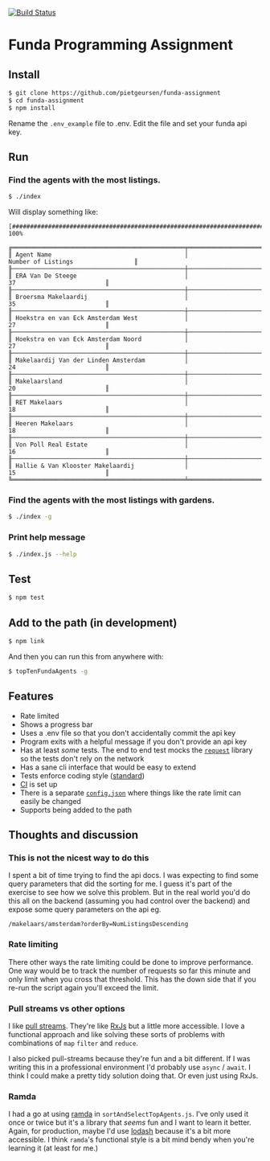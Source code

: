 [![Build Status](https://travis-ci.com/pietgeursen/funda-assignment.svg?branch=master)](https://travis-ci.com/pietgeursen/funda-assignment)
# Funda Programming Assignment

## Install

```sh
$ git clone https://github.com/pietgeursen/funda-assignment
$ cd funda-assignment 
$ npm install
```

Rename the `.env_example` file to .env. Edit the file and set your funda api key.

## Run

### Find the agents with the most listings.

```sh
$ ./index
```

Will display something like: 

```
[##########################################################################] 100%

╔════════════════════════════════════════════════╤════════════════════════════════════════════════════╗
║ Agent Name                                     │                 Number of Listings                 ║
╟────────────────────────────────────────────────┼────────────────────────────────────────────────────╢
║ ERA Van De Steege                              │                         37                         ║
╟────────────────────────────────────────────────┼────────────────────────────────────────────────────╢
║ Broersma Makelaardij                           │                         35                         ║
╟────────────────────────────────────────────────┼────────────────────────────────────────────────────╢
║ Hoekstra en van Eck Amsterdam West             │                         27                         ║
╟────────────────────────────────────────────────┼────────────────────────────────────────────────────╢
║ Hoekstra en van Eck Amsterdam Noord            │                         27                         ║
╟────────────────────────────────────────────────┼────────────────────────────────────────────────────╢
║ Makelaardij Van der Linden Amsterdam           │                         24                         ║
╟────────────────────────────────────────────────┼────────────────────────────────────────────────────╢
║ Makelaarsland                                  │                         20                         ║
╟────────────────────────────────────────────────┼────────────────────────────────────────────────────╢
║ RET Makelaars                                  │                         18                         ║
╟────────────────────────────────────────────────┼────────────────────────────────────────────────────╢
║ Heeren Makelaars                               │                         18                         ║
╟────────────────────────────────────────────────┼────────────────────────────────────────────────────╢
║ Von Poll Real Estate                           │                         16                         ║
╟────────────────────────────────────────────────┼────────────────────────────────────────────────────╢
║ Hallie & Van Klooster Makelaardij              │                         15                         ║
╚════════════════════════════════════════════════╧════════════════════════════════════════════════════╝
```

### Find the agents with the most listings with gardens.

```sh
$ ./index -g
```

### Print help message

```sh
$ ./index.js --help
```

## Test

```sh
$ npm test
```

## Add to the path (in development)

```sh
$ npm link
```

And then you can run this from anywhere with:

```sh
$ topTenFundaAgents -g
```

## Features

- Rate limited
- Shows a progress bar
- Uses a .env file so that you don't accidentally commit the api key
- Program exits with a helpful message if you don't provide an api key
- Has at least _some_ tests. The end to end test mocks the [`request`](https://www.npmjs.com/package/request) library so the tests don't rely on the network
- Has a sane cli interface that would be easy to extend
- Tests enforce coding style ([standard](https://standardjs.com/))
- [CI](https://travis-ci.com/pietgeursen/funda-assignment) is set up
- There is a separate [`config.json`](./config.json) where things like the rate limit can easily be changed
- Supports being added to the path

## Thoughts and discussion

### This is not the nicest way to do this

I spent a bit of time trying to find the api docs. I was expecting to find some query parameters that did the sorting for me. I guess it's part of the exercise to see how we solve this problem. But in the real world you'd do this all on the backend (assuming you had control over the backend) and expose some query parameters on the api eg.

```
/makelaars/amsterdam?orderBy=NumListingsDescending
```

### Rate limiting

There other ways the rate limiting could be done to improve performance. One way would be to track the number of requests so far this minute and only limit when you cross that threshold. This has the down side that if you re-run the script again you'll exceed the limit.

### Pull streams vs other options

I like [pull streams](https://pull-stream.github.io/). They're like [RxJs](https://rxjs-dev.firebaseapp.com/api) but a little more accessible. I love a functional approach and like solving these sorts of problems with combinations of `map` `filter` and `reduce`.

I also picked pull-streams because they're fun and a bit different. If I was writing this in a professional environment I'd probably use `async` / `await`. I think I could make a pretty tidy solution doing that. Or even just using RxJs.

### Ramda

I had a go at using [ramda](https://ramdajs.com/) in `sortAndSelectTopAgents.js`. I've only used it once or twice but it's a library that _seems_ fun and I want to learn it better. Again, for production, maybe I'd use [lodash](https://lodash.com/) because it's a bit more accessible. I think `ramda`'s functional style is a bit mind bendy when you're learning it (at least for me.)

